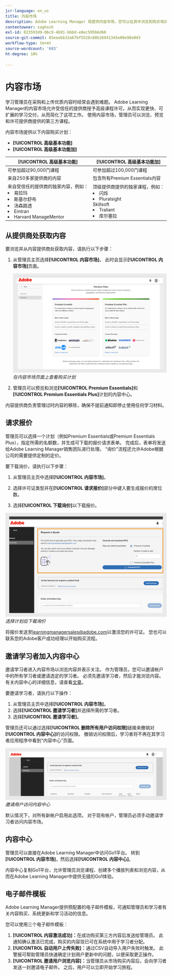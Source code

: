 ```yaml
---
jcr-language: en_us
title: 内容市场
description: Adobe Learning Manager 现提供内容市场，您可以在其中浏览和购买培训课程。现有 70,000 多门课程，这些课程涵盖不同主题并以多种格式提供。 精选的播放列表可迎合不同角色的需要，满足您学习和提升技能的需求。
contentowner: saghosh
exl-id: 023593d9-06c9-4b91-bbbd-e8ec595b6d60
source-git-commit: 85eeebb33a67bf5528c88b26941345e00e98e0d3
workflow-type: tm+mt
source-wordcount: '683'
ht-degree: 10%

---
```


# 内容市场

学习管理员在采购和上传优质内容时经常会遇到难题。 Adobe Learning Manager的内容市场允许受信任的提供商授予高级课程许可，从而实现更快、可扩展的学习交付，从而简化了这项工作。 使用内容市场，管理员可以浏览、预览和许可提供商提供的第三方课程。

内容市场提供以下内容购买计划：

* **[!UICONTROL 高级基本功能]**
* **[!UICONTROL 高级基本功能加]**

| **[!UICONTROL 高级基本功能]** | **[!UICONTROL 高级基本功能加]** |
|---|---|
| 可参加超过90,000门课程 | 可参加超过100,000门课程 |
| 来自250多家提供商的内容 | 包含所有Premium Essentials内容 |
| 来自受信任的提供商的独家内容，例如：<li>易拉玛</li><li>斯基尔舒布</li><li>汤森路透</li><li>Emtran</li><li>Harvard ManageMentor</li> | 顶级提供商提供的独家课程，例如： <li>闪烁</li><li>Pluralsight</li>Skillsoft</li><li>Traliant</li><li>库尔塞拉</li> |

<!--**[!UICONTROL Premium Essentials]**:
A cost-effective solution designed to enhance employee engagement. 

* Access to over 90,000 courses
* Content from more than 250 providers
* Focus on compliance and skill improvement
* Exclusive content from trusted providers such as:
   * EasyLlama
   * Skillshub
   * Thomson Reuters
   * Emtrain
   * Harvard ManageMentor

**[!UICONTROL Premium Essentials Plus]**:

* Access to more than 100,000 courses
* Includes all Premium Essentials content
* Exclusive courses from top providers like:
   * Blinkist
   * Pluralsight
   * Skillsoft
   * Traliant
   * Coursera

Select the plan that best meets your organization's learning goals and budget.-->

## 从提供商处获取内容

要浏览并从内容提供商处获取内容，请执行以下步骤：

1. 从管理员主页选择&#x200B;**[!UICONTROL 内容市场]**。 此时会显示&#x200B;**[!UICONTROL 内容市场]**&#x200B;页面。

   ![](assets/purchase-plans.png)
   _在内容市场页面上查看购买计划_

2. 管理员可以预览和浏览&#x200B;**[!UICONTROL Premium Essentials]**&#x200B;和&#x200B;**[!UICONTROL Premium Essentials Plus]**&#x200B;计划的内容中心。

内容提供商负责管理过时内容的移除，确保不提前通知即停止使用任何学习材料。

<!--Learning Manager now offers Content Marketplace for you to explore and purchase trainings. Explore 70,000+ courses that cover a wide range of topics, available in multiple formats. Choose from curated playlists that cater to a vast variety of roles and meet your learning and upskilling needs.

In the Administrator app, there is a new option **[!UICONTROL Content Marketplace]**, which you'll find on the left panel.

Users can purchase from curated playlists covering various topics or purchase the entire catalog. 

On the page, you can see two tiles, Enterprise Training and Creative Cloud Training. The first tile launches the marketplace, using which you can acquire courses for your learners. The latter launches the content catalog.

The Enterprise Training page in the Administrator app enables you to invite users and download the Express Interest report, and also purchase the entire catalog or curated playlist.-->

## 请求报价

管理员可以选择一个计划（例如Premium Essentials或Premium Essentials Plus），指定所需的名额数，并生成可下载的报价请求表单。 完成后，表单将发送给Adobe Learning Manager销售团队进行处理。 “询价”流程还允许Adobe根据公司的需要提供定制的定价。

要下载询价，请执行以下步骤：

1. 从管理员主页中选择&#x200B;**[!UICONTROL 内容市场]**。

2. 选择许可证类型并在&#x200B;**[!UICONTROL 请求报价]**&#x200B;部分中键入要生成报价的席位数。

3. 选择&#x200B;**[!UICONTROL 下载询价]**&#x200B;以下载报价。

![](assets/purchase-plans-go1.png)
_选择计划后下载询价_

将报价发送至[learningmanagersales@adobe.com](mailto:learningmanagersales@adobe.com)以激活您的许可证。 您也可以联系您的Adobe客户成功经理以开始购买流程。

## 邀请学习者加入内容中心

邀请学习者进入内容市场以浏览内容并表示关注。 作为管理员，您可以邀请帐户中的所有学习者或邀请选定的学习者。 必须先邀请学习者，然后才能浏览内容。 有关内容中心的详细信息，请查看[文章](/help/migrated/administrators/feature-summary/content-marketplace.md#content-hub)。

要邀请学习者，请执行以下操作：

1. 从管理员主页中选择&#x200B;**[!UICONTROL 内容市场]**。
2. 选择&#x200B;**[!UICONTROL 邀请学习者]**&#x200B;并选择所需的学习者。
3. 选择&#x200B;**[!UICONTROL 邀请学习者]**。

管理员还可以通过选择&#x200B;**[!UICONTROL 删除所有用户访问权限]**&#x200B;链接来撤销对&#x200B;**[!UICONTROL 内容中心]**&#x200B;的访问权限。 撤销访问权限后，学习者将不再在其学习者应用程序中看到“内容中心”页面。

![](assets/invite-users.png)
_邀请用户访问内容中心_

默认情况下，对所有新帐户启用此选项。 对于现有帐户，管理员必须手动邀请学习者访问内容市场。

<!--## Purchase

You get unlimited access to the entire library of courses. Click the **[!UICONTROL Purchase]** button to download a Purchase Request form.

![](assets/purchase-request.png)

*Enter the number of seats to purchase*

Specify the number of seats for which you want to purchase the courses for. Download the purchase request form and then send the form to the sales team of Learning Manager.

The team will then validate the information and then generate a key, which will be provided to you. This is the activation key using which you'll grant access to your users to the content offering.

After the key is generated by the CSAM team, the Administrator can use the key to import the courses, and migrate the courses into the existing catalog or the new catalog.

During migration of courses, the status displays as **[!UICONTROL Importing Courses]**. Once the migration completes, the Administrator gets a notification that migration is complete and successful.

The **[!UICONTROL Licenses]** section then displays all the licenses that are acquired for the account.

The Administrator can see the links of the purchased catalogs in the Catalog Overview page.

Once the courses are added to the catalog, the Administrator can then grant access to the trainings to various user or user groups.

![](assets/licenses.png)

*Grant access to training to users and user groups*-->

<!--## Express interest report

When a learner clicks Express interest to Catalog in the Learner app, the interest is recorded in an Express interest report. The Administrator can download the report. The report (csv) contains the following fields:

* Name of the catalog
* Number of users expressing interest
* Email of the user expressing interest-->

## 内容中心

管理员可以直接在Adobe Learning Manager中访问Go1平台。 转到&#x200B;**[!UICONTROL 内容市场]**，然后选择&#x200B;**[!UICONTROL 内容中心]**。

内容中心复制Go1平台，允许管理员浏览课程、创建多个播放列表和浏览内容，从而在Adobe Learning Manager中提供无缝的Go1体验。

## 电子邮件模板

Adobe Learning Manager提供预配置的电子邮件模板，可通知管理员和学习者有关内容购买、系统更新和学习活动的信息。

您可以使用三个电子邮件模板：

1. **[!UICONTROL 内容激活成功]：**&#x200B;在成功购买第三方内容后发送给管理员。 此通知确认激活已完成，购买的内容现已可在系统中用于学习者分配。
2. **[!UICONTROL 自动用户上传失败]：**&#x200B;通过CSV自动导入用户失败时触发。 此警报可帮助管理员快速确定计划用户更新中的问题，以便采取更正操作。
3. **[!UICONTROL 邀请用户浏览内容]：**&#x200B;当管理员从市场购买内容后，会向学习者发送一封邀请电子邮件。 之后，用户可以立即开始学习旅程。

<!--Purchased courses cannot be added in recurring certificates.
Purchased courses cannot be shared to peer accounts.
Purchased courses can be consumed by all users who get access to it. Configure the catalog visibility to restrict the visibility of purchased courses to limited users.
Purchased courses cannot be consumed once the activation key expires. Please purchase/activate another key to allow consumption.-->

<!--## Content Hub in Content Marketplace

Content Hub allows Administrators and Subject Matter Experts (SMEs) to shortlist required playlists from learner app. Once shortlisted, Admins can download the Purchase Request Form and share it with the Adobe Sales agent.

An Admin can invite SMEs to shortlist the playlist which they are interested in. 

![](assets/content-hub.png)

*Launch Content Hub from the marketplace*

Content Hub is available in Learner role for all Administrators. Administrators allow SMEs to shortlist the playlist which they are interested in purchasing.

The Content Hub page is visible to Administrators in their learner role all the time as it allows them to shortlist playlists easily. To help you in shortlisting the right playlist, Admins can make this page accessible to limited Subject matter experts in their account. Just visit the Enterprise Training page on Admin side and take steps to provide access.  

![](assets/content-hub-resources.png)

*View resources in the Content hub*

Learning Manager also enables Administrators to download a shortlisted playlist and share it with Adobe Sales team. Before downloading the shortlist, visit the Content Hub and shortlist a playlist by adding a playlist to your library. 

Then as Administrator, click **[!UICONTROL Content Marketplace]** > **[!UICONTROL Enterprise Training]** > **[!UICONTROL Purchase section]** > **[!UICONTROL Curated Playlists]**. Click the **[!UICONTROL Purchase]** button to download the Purchase request form which contains the details of your shortlisted playlist.

![](assets/download-purchase-request.png)

*Download the Purchase Request form*

The courses and Playlist which you see in the Content Hub are the same as what you see in the Content Marketplace. Content Hub simply provides an ability for Administrators and limited SMEs to shortlist playlist easily for purchase.-->
